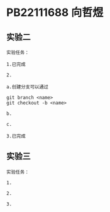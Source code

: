 # PB22111688 向哲煜

## 实验二

    实验任务：

    1.已完成

    2.

    a.创建分支可以通过

```git
git branch <name>
git checkout -b <name> 
```



    b.

    c.

    3.已完成

## 实验三

    实验任务：

    1.

    2.

    3.
